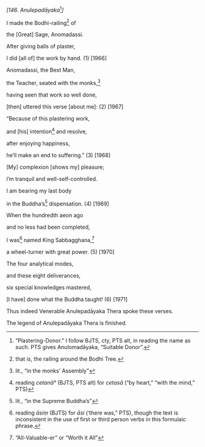 *\[146. Anulepadāyaka*[^1]*\]*

I made the Bodhi-railing[^2] of

the \[Great\] Sage, Anomadassi.

After giving balls of plaster,

I did \[all of\] the work by hand. (1) \[1966\]

Anomadassi, the Best Man,

the Teacher, seated with the monks,[^3]

having seen that work so well done,

\[then\] uttered this verse \[about me\]: (2) \[1967\]

“Because of this plastering work,

and \[his\] intention[^4] and resolve,

after enjoying happiness,

he’ll make an end to suffering.” (3) \[1968\]

\[My\] complexion \[shows my\] pleasure;

I’m tranquil and well-self-controlled.

I am bearing my last body

in the Buddha’s[^5] dispensation. (4) \[1969\]

When the hundredth aeon ago

and no less had been completed,

I was[^6] named King Sabbagghana,[^7]

a wheel-turner with great power. (5) \[1970\]

The four analytical modes,

and these eight deliverances,

six special knowledges mastered,

\[I have\] done what the Buddha taught! (6) \[1971\]

Thus indeed Venerable Anulepadāyaka Thera spoke these verses.

The legend of Anulepadāyaka Thera is finished.

[^1]: “Plastering-Donor.” I follow BJTS, cty, PTS alt, in reading the
    name as such. PTS gives Anulomadāyaka, “Suitable Donor”.

[^2]: that is, the railing around the Bodhi Tree.

[^3]: lit., “in the monks’ Assembly”

[^4]: reading *cetanā°* (BJTS, PTS alt) for *cetasā* (“by heart,” “with
    the mind,” PTS)

[^5]: lit., “in the Supreme Buddha’s"

[^6]: reading *āsiṃ* (BJTS) for *āsi* (‘there was,” PTS), though the
    text is inconsistent in the use of first or third person verbs in
    this formulaic phrase.

[^7]: “All-Valuable-er” or “Worth it All”
